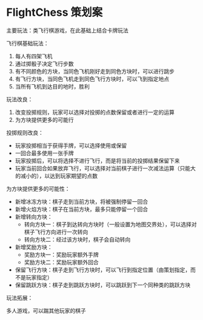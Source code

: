 # FlightChess 策划案

主要玩法：类飞行棋游戏，在此基础上结合卡牌玩法

飞行棋基础玩法：

1. 每人有四架飞机
2. 通过掷骰子决定飞行步数
3. 有不同颜色的方块，当同色飞机刚好走到同色方块时，可以进行跳步
4. 有飞行方块，当同色飞机走到同色飞行方块时，可以飞到指定地点
5. 当所有飞机到达目的地时，胜利



玩法改良：

1. 改变投掷规则，玩家可以选择对投掷的点数保留或者进行一定的运算
2. 为方块提供更多的可能行



投掷规则改良：

- 玩家投掷相当于获得手牌，可以选择使用或保留
- 一回合最多使用一张手牌
- 玩家投掷后，可以将选择不进行飞行，而是将当前的投掷结果保留下来
- 玩家当前回合如果放弃飞行，可以选择对当前棋子进行一次减法运算（只能大的减小的），以达到玩家期望的点数



为方块提供更多的可能性：

- 新增冰冻方块：棋子走到当前方块，将被强制停留一回合
- 新增火焰方块：棋子在当前方块，最多只能停留一个回合
- 新增转向方块：
  - 转向方块一：棋子到达转向方块时（一般设置为地图交界处），可以选择对棋子飞行方向进行一次转向
  - 转向方块二：经过该方块时，棋子会自动转向
- 新增奖励方块：
  - 奖励方块一：奖励玩家额外手牌
  - 奖励方块二：奖励玩家额外回合
- 保留飞行方块：棋子走到飞行方块时，可以飞行到指定位置（由策划指定，而不是玩家指定）
- 保留跳跃方块：棋子走到跳跃方块时，可以跳跃到下一个同种类的跳跃方块





玩法拓展：

多人游戏，可以踹其他玩家的棋子